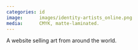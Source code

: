 ```yaml
---
categories: id
image:      images/identity-artists_online.png
media:      CMYK, matte-laminated.
---
```

A website selling art from around the world.
